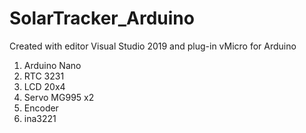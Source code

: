 # SolarTracker_Arduino

Created with editor Visual Studio 2019 and plug-in vMicro for Arduino

1. Arduino Nano
2. RTC 3231
3. LCD 20x4
4. Servo MG995 x2
5. Encoder
6. ina3221
